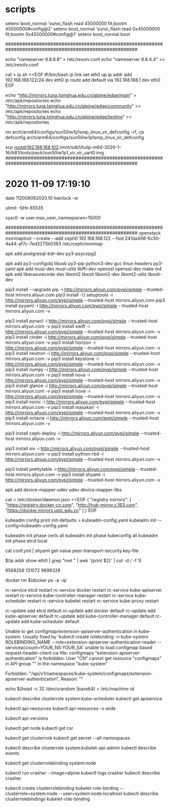 # scripts

setenv boot_normal 'sunxi_flash read 45000000 fit;bootm 45000000#config@2'
setenv boot_normal 'sunxi_flash read 0x45000000 fit;bootm 0x45000000#config@1'
setenv boot_normal boot

#######################################################################################################

echo "nameserver 8.8.8.8" > /etc/resolv.conf
echo "nameserver 8.8.4.4" >> /etc/resolv.conf

cat > ip.sh <<EOF
#!/bin/bash
ip link set eth0 up
ip addr add 192.168.168.122/24 dev eth0
ip route add default via  192.168.168.1  dev eth0
EOF

echo "http://mirrors.tuna.tsinghua.edu.cn/alpine/edge/main" > /etc/apk/repositories
echo "http://mirrors.tuna.tsinghua.edu.cn/alpine/edge/community" >> /etc/apk/repositories
echo "http://mirrors.tuna.tsinghua.edu.cn/alpine/edge/testing" >> /etc/apk/repositories

rm arch/arm64/configs/sun50iw1p1smp_linux_vir_defconfig -rf; cp defconfig arch/arm64/configs/sun50iw1p1smp_linux_vir_defconfig

scp root@192.168.168.102:/mnt/sdb1/tulip-m64-2020-1-16/A81/tools/pack/sun50iw1p1_vir_vir_uart0.img .
#######################################################################################################
# 2020 11-09 17:19:10
date 112008062020.10
hwclock -w

ulimit -SHn 65535

sysctl -w user.max_user_namespaces=15000

#######################################################################################################
openstack 
monmaptool --create --add ceph0 192.168.168.122 --fsid 241da498-6c50-4a44-af7c-7ed3275b0393 /etc/ceph/monmap

apk add postgresql-bdr-dev py3-psycopg2

apk add py3-configobj libusb py3-pip python3-dev gcc linux-headers  py3-yaml
apk add musl-dev musl-utils libffi-dev openssl openssl-dev make m4
apk add liberasurecode-dev libxml2 libxslt libxml2-dev libxml2-utils libxslt-dev

pip3 install --upgrade pip -i http://mirrors.aliyun.com/pypi/simple  --trusted-host mirrors.aliyun.com
pip3 install -U setuptools -i http://mirrors.aliyun.com/pypi/simple  --trusted-host mirrors.aliyun.com
pip3 install pyyaml -i http://mirrors.aliyun.com/pypi/simple  --trusted-host mirrors.aliyun.com -v


pip3 install pynacl -i http://mirrors.aliyun.com/pypi/simple  --trusted-host mirrors.aliyun.com -v
pip3 install swift -i http://mirrors.aliyun.com/pypi/simple  --trusted-host mirrors.aliyun.com -v
pip3 install cinder -i http://mirrors.aliyun.com/pypi/simple  --trusted-host mirrors.aliyun.com -v
pip3 install horizon -i http://mirrors.aliyun.com/pypi/simple  --trusted-host mirrors.aliyun.com -v
pip3 install neutron -i http://mirrors.aliyun.com/pypi/simple  --trusted-host mirrors.aliyun.com -v
pip3 install keystone -i http://mirrors.aliyun.com/pypi/simple  --trusted-host mirrors.aliyun.com -v
pip3 install numpy -i http://mirrors.aliyun.com/pypi/simple  --trusted-host mirrors.aliyun.com -v
pip3 install nova -i http://mirrors.aliyun.com/pypi/simple  --trusted-host mirrors.aliyun.com -v
pip3 install glance -i http://mirrors.aliyun.com/pypi/simple  --trusted-host mirrors.aliyun.com -v
pip3 install trove -i http://mirrors.aliyun.com/pypi/simple  --trusted-host mirrors.aliyun.com -v
pip3 install ironic -i http://mirrors.aliyun.com/pypi/simple  --trusted-host mirrors.aliyun.com -v
pip3 install masakari -i http://mirrors.aliyun.com/pypi/simple  --trusted-host mirrors.aliyun.com -v
pip3 install octavia -i http://mirrors.aliyun.com/pypi/simple  --trusted-host mirrors.aliyun.com -v



pip3 install ceph-deploy -i http://mirrors.aliyun.com/pypi/simple  --trusted-host mirrors.aliyun.com -v

pip3 install six -i http://mirrors.aliyun.com/pypi/simple  --trusted-host mirrors.aliyun.com -v
pip3 install python-rbd -i http://mirrors.aliyun.com/pypi/simple  --trusted-host mirrors.aliyun.com -v

pip3 install prettytable -i http://mirrors.aliyun.com/pypi/simple  --trusted-host mirrors.aliyun.com -v
pip3 install shyaml -i http://mirrors.aliyun.com/pypi/simple  --trusted-host mirrors.aliyun.com -v

apk add device-mapper-udev udev  device-mapper-libs


cat > /etc/docker/daemon.json <<EOF
{
  "registry-mirrors": [
    "https://registry.docker-cn.com",
    "http://hub-mirror.c.163.com",
    "https://docker.mirrors.ustc.edu.cn"
  ]
}
EOF

kubeadm config print init-defaults > kubeadm-config.yaml
kubeadm init --config=kubeadm-config.yaml



kubeadm init phase certs all
kubeadm init phase kubeconfig all
kubeadm init phase etcd local


cat conf.yml | shyaml get-value peer-transport-security.key-file

$(ip addr show eth0 | grep "inet " | awk '{print $2}' | cut -d / -f 1)


9568256
 131072
9699328 


docker rm $(docker ps -a -q)

rc-service etcd restart 
rc-service docker restart
rc-service kube-apiserver restart
rc-service kube-controller-manager restart
rc-service kube-scheduler restart
rc-service kubelet restart
rc-service kube-proxy restart

rc-update add etcd default
rc-update add docker default
rc-update add kube-apiserver default
rc-update add kube-controller-manager default
rc-update add kube-scheduler default

Unable to get configmap/extension-apiserver-authentication in kube-system.  Usually fixed by 'kubectl create rolebinding -n kube-system ROLEBINDING_NAME --role=extension-apiserver-authentication-reader --serviceaccount=YOUR_NS:YOUR_SA'
unable to load configmap based request-header-client-ca-file: configmaps "extension-apiserver-authentication" is forbidden: User "CN" cannot get resource "configmaps" in API group "" in the namespace "kube-system"



Forbidden: "/api/v1/namespaces/kube-system/configmaps/extension-apiserver-authentication", Reason: ""

echo $(head -c 32 /dev/urandom |base64) > /etc/machine-id

kubectl describe clusterrole system:kube-scheduler
kubectl get apiservice

kubectl api-resources
kubectl api-resources -o wide

kubectl api-versions

kubectl get node
kubectl get csr

kubectl get clusterrole
kubectl get secret --all-namespaces

kubectl describe clusterrole system:kubelet-api-admin
kubectl describe events

kubectl get clusterrolebinding system:node

kubectl run crasher --image=alpine
kubectl logs crasher
kubectl describe crasher


kubectl create clusterrolebinding kubelet-role-binding --clusterrole=system:node --user=system:node:localhost
kubectl describe clusterrolebindings kubelet-role-binding
